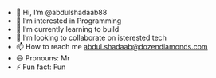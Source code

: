 - 👋 Hi, I’m @abdulshadaab88
- 👀 I’m interested in Programming
- 🌱 I’m currently learning to build
- 💞️ I’m looking to collaborate on isterested tech
- 📫 How to reach me abdul.shadaab@dozendiamonds.com
- 😄 Pronouns: Mr
- ⚡ Fun fact: Fun

<!---
abdulshadaab88/abdulshadaab88 is a ✨ special ✨ repository because its `README.md` (this file) appears on your GitHub profile.
You can click the Preview link to take a look at your changes.
--->
